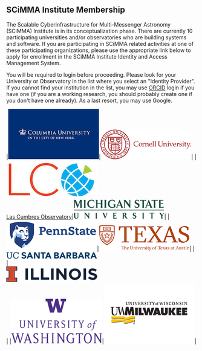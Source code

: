 ## SCiMMA Institute Membership
The Scalable Cyberinfrastructure for Multi-Messenger Astronomy (SCiMMA) Institute is in its conceptualization phase. There are currently 10 participating universities and/or observatories who are building systems and software. If you are participating in SCiMMA related activities at one of these participating organizations, please use the appropriate link below to apply for enrollment in the SCiMMA Institute Identity and Access Management System.

You will be required to login before proceeding. Please look for your University or Observatory in the list where you select an "Identity Provider". If you cannot find your institution in the list, you may use [ORCID](https://orcid.org/) login if you have one (if you are a working research, you should probably create one if you don't have one already). As a last resort, you may use Google.

|[![Columbia Logo](./images/columbia.jpeg)](https://tmp.org)|[![Cornell Logo](./images/cornell.png)](https://tmp.org)|
|[![Las Cumbres Logo](./images/LasCumbres.jpeg)<br>Las Cumbres Observatory](https://tmp.org)|[![MSU Logo](./images/msu-wordmark-green.png)](https://tmp.org)|
|[![PSU Logo](./images/psu.png)](https://tmp.org)|[![UT Austin Logo](./images/UTAustin.png)](https://tmp.org)|
|<br>[![UCSB Logo](./images/UCSB.png)](https://tmp.org)<br>|<br>[![UIUC Logo](./images/UIUC.png)](https://tmp.org)<br>|
|[![UWash Logo](./images/UWashington.png)](https://tmp.org)|[![UWM Logo](./images/uwm.png)](https://registry.scimma.org/registry/co_petitions/start/coef:29)|
